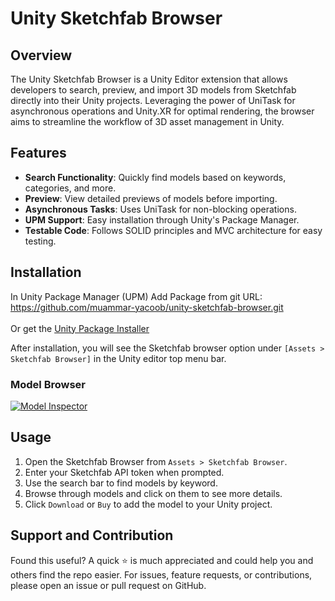 # Unity Sketchfab Browser

## Overview

The Unity Sketchfab Browser is a Unity Editor extension that allows developers to search, preview, and import 3D models from Sketchfab directly into their Unity projects. Leveraging the power of UniTask for asynchronous operations and Unity.XR for optimal rendering, the browser aims to streamline the workflow of 3D asset management in Unity.

## Features

- **Search Functionality**: Quickly find models based on keywords, categories, and more.
- **Preview**: View detailed previews of models before importing.
- **Asynchronous Tasks**: Uses UniTask for non-blocking operations.
- **UPM Support**: Easy installation through Unity's Package Manager.
- **Testable Code**: Follows SOLID principles and MVC architecture for easy testing.

## Installation ##
In Unity Package Manager (UPM) Add Package from git URL:<BR>
https://github.com/muammar-yacoob/unity-sketchfab-browser.git<br><br>
Or get the [Unity Package Installer](../../releases/download/v1.0.1/Install-sketchfabbrowser-latest.unitypackage)<br>

After installation, you will see the Sketchfab browser option under `[Assets > Sketchfab Browser]` in the Unity editor top menu bar.

### Model Browser
[![Model Inspector](./res/model-browser.png)](https://sketchfab.com/3d-models/starbutts-564e02a97528499388ca00d3c6bdb044)


## Usage
1. Open the Sketchfab Browser from `Assets > Sketchfab Browser`.
2. Enter your Sketchfab API token when prompted.
3. Use the search bar to find models by keyword.
4. Browse through models and click on them to see more details.
5. Click `Download` or `Buy` to add the model to your Unity project.

## Support and Contribution
Found this useful? A quick ⭐️ is much appreciated and could help you and others find the repo easier.
For issues, feature requests, or contributions, please open an issue or pull request on GitHub.